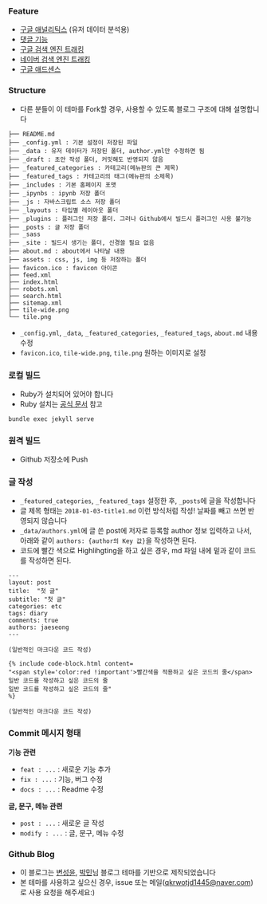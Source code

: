 ### Feature
- [구글 애널리틱스](https://analytics.google.com/analytics/web/?hl=ko&pli=1) (유저 데이터 분석용)
- [댓글 기능](https://blog.disqus.com/)
- [구글 검색 엔진 트래킹](https://search.google.com/search-console/about)
- [네이버 검색 엔진 트래킹](https://searchadvisor.naver.com/)
- [구글 애드센스](https://www.google.com/adsense)

### Structure
- 다른 분들이 이 테마를 Fork할 경우, 사용할 수 있도록 블로그 구조에 대해 설명합니다

```
├── README.md
├── _config.yml : 기본 설정이 저장된 파일
├── _data : 유저 데이터가 저장된 폴더, author.yml만 수정하면 됨
├── _draft : 초안 작성 폴더, 커밋해도 반영되지 않음
├── _featured_categories : 카테고리(메뉴판의 큰 제목)
├── _featured_tags : 카테고리의 태그(메뉴판의 소제목)
├── _includes : 기본 홈페이지 포맷
├── _ipynbs : ipynb 저장 폴더
├── _js : 자바스크립트 소스 저장 폴더
├── _layouts : 타입별 레이아웃 폴더
├── _plugins : 플러그인 저장 폴더. 그러나 Github에서 빌드시 플러그인 사용 불가능
├── _posts : 글 저장 폴더
├── _sass
├── _site : 빌드시 생기는 폴더, 신경쓸 필요 없음
├── about.md : about에서 나타날 내용
├── assets : css, js, img 등 저장하는 폴더
├── favicon.ico : favicon 아이콘
├── feed.xml
├── index.html
├── robots.xml
├── search.html
├── sitemap.xml
├── tile-wide.png
└── tile.png
```

- ```_config.yml```, ```_data```, ```_featured_categories```, ```_featured_tags```, ```about.md``` 내용 수정
- ```favicon.ico```, ```tile-wide.png```, ```tile.png``` 원하는 이미지로 설정

### 로컬 빌드
- Ruby가 설치되어 있어야 합니다
- Ruby 설치는 [공식 문서](https://www.ruby-lang.org/ko/documentation/installation/) 참고

```
bundle exec jekyll serve
```

### 원격 빌드
- Github 저장소에 Push

### 글 작성
- ```_featured_categories```, ```_featured_tags``` 설정한 후, ```_posts```에 글을 작성합니다
- 글 제목 형태는 ```2018-01-03-title1.md``` 이런 방식처럼 작성! 날짜를 빼고 쓰면 반영되지 않습니다
- `_data/authors.yml`에 글 쓴 post에 저자로 등록할 author 정보 입력하고 나서, 아래와 같이 `authors: {author의 Key 값}`을 작성하면 된다. 
- 코드에 빨간 색으로 Highlihgting을 하고 싶은 경우, md 파일 내에 밑과 같이 코드를 작성하면 된다.

```
---
layout: post
title:  "첫 글"
subtitle: "첫 글"
categories: etc
tags: diary
comments: true
authors: jaeseong
---

(일반적인 마크다운 코드 작성)

{% include code-block.html content=
"<span style='color:red !important'>빨간색을 적용하고 싶은 코드의 줄</span>
일반 코드를 작성하고 싶은 코드의 줄
일반 코드를 작성하고 싶은 코드의 줄"
%}

(일반적인 마크다운 코드 작성)
```

### Commit 메시지 형태
**기능 관련**
- ```feat : ...``` : 새로운 기능 추가
- ```fix : ...``` : 기능, 버그 수정
- ```docs : ...``` : Readme 수정

**글, 문구, 메뉴 관련**
- ```post : ...``` : 새로운 글 작성
- ```modify : ...``` : 글, 문구, 메뉴 수정

### Github Blog
- 이 블로그는 [변성윤](https://github.com/zzsza/zzsza.github.io), [박민](https://github.com/isme2n/isme2n.github.io)님 블로그 테마를 기반으로 제작되었습니다
- 본 테마를 사용하고 싶으신 경우, issue 또는 메일([qkrwotjd1445@naver.com](qkrwotjd1445@naver.com))로 사용 요청을 해주세요:)
